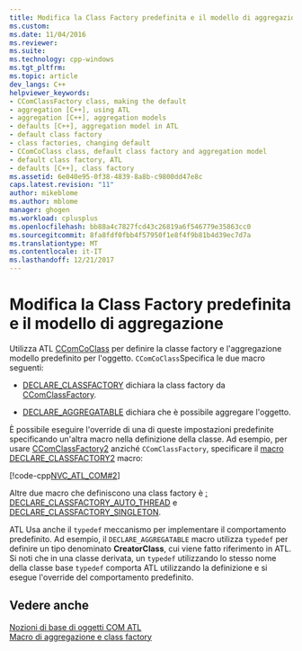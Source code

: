 ```yaml
---
title: Modifica la Class Factory predefinita e il modello di aggregazione | Documenti Microsoft
ms.custom: 
ms.date: 11/04/2016
ms.reviewer: 
ms.suite: 
ms.technology: cpp-windows
ms.tgt_pltfrm: 
ms.topic: article
dev_langs: C++
helpviewer_keywords:
- CComClassFactory class, making the default
- aggregation [C++], using ATL
- aggregation [C++], aggregation models
- defaults [C++], aggregation model in ATL
- default class factory
- class factories, changing default
- CComCoClass class, default class factory and aggregation model
- default class factory, ATL
- defaults [C++], class factory
ms.assetid: 6e040e95-0f38-4839-8a8b-c9800dd47e8c
caps.latest.revision: "11"
author: mikeblome
ms.author: mblome
manager: ghogen
ms.workload: cplusplus
ms.openlocfilehash: bb88a4c7827fcd43c26819a6f546779e35863cc0
ms.sourcegitcommit: 8fa8fdf0fbb4f57950f1e8f4f9b81b4d39ec7d7a
ms.translationtype: MT
ms.contentlocale: it-IT
ms.lasthandoff: 12/21/2017
---
```

# <a name="changing-the-default-class-factory-and-aggregation-model"></a>Modifica la Class Factory predefinita e il modello di aggregazione
Utilizza ATL [CComCoClass](../atl/reference/ccomcoclass-class.md) per definire la classe factory e l'aggregazione modello predefinito per l'oggetto. `CComCoClass`Specifica le due macro seguenti:  
  
-   [DECLARE_CLASSFACTORY](reference/aggregation-and-class-factory-macros.md#declare_classfactory) dichiara la class factory da [CComClassFactory](../atl/reference/ccomclassfactory-class.md).  
  
-   [DECLARE_AGGREGATABLE](reference/aggregation-and-class-factory-macros.md#declare_aggregatable) dichiara che è possibile aggregare l'oggetto.  
  
 È possibile eseguire l'override di una di queste impostazioni predefinite specificando un'altra macro nella definizione della classe. Ad esempio, per usare [CComClassFactory2](../atl/reference/ccomclassfactory2-class.md) anziché `CComClassFactory`, specificare il [macro DECLARE_CLASSFACTORY2](reference/aggregation-and-class-factory-macros.md#declare_classfactory2) macro:  
  
 [!code-cpp[NVC_ATL_COM#2](../atl/codesnippet/cpp/changing-the-default-class-factory-and-aggregation-model_1.h)]  
  
 Altre due macro che definiscono una class factory è [: DECLARE_CLASSFACTORY_AUTO_THREAD](reference/aggregation-and-class-factory-macros.md#declare_classfactory_auto_thread) e [DECLARE_CLASSFACTORY_SINGLETON](reference/aggregation-and-class-factory-macros.md#declare_classfactory_singleton).  
  
 ATL Usa anche il `typedef` meccanismo per implementare il comportamento predefinito. Ad esempio, il `DECLARE_AGGREGATABLE` macro utilizza `typedef` per definire un tipo denominato **CreatorClass**, cui viene fatto riferimento in ATL. Si noti che in una classe derivata, un `typedef` utilizzando lo stesso nome della classe base `typedef` comporta ATL utilizzando la definizione e si esegue l'override del comportamento predefinito.  
  
## <a name="see-also"></a>Vedere anche  
 [Nozioni di base di oggetti COM ATL](../atl/fundamentals-of-atl-com-objects.md)   
 [Macro di aggregazione e class factory](../atl/reference/aggregation-and-class-factory-macros.md)


